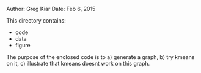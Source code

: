 Author: Greg Kiar
Date: Feb 6, 2015

This directory contains:
- code
- data
- figure

The purpose of the enclosed code is to a) generate a graph, b) try kmeans on it, c) illustrate that kmeans doesnt work on this graph.


